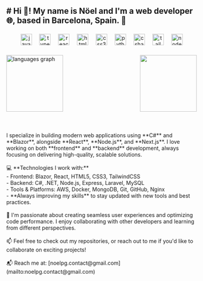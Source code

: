 <h2 align="left"># Hi 👋! My name is Nöel and I'm a web developer 🌐, based in Barcelona, Spain. 🚀</h2>

###

<div align="center">
  <img src="https://cdn.jsdelivr.net/gh/devicons/devicon/icons/javascript/javascript-original.svg" height="30" alt="javascript logo"  />
  <img width="12" />
  <img src="https://cdn.jsdelivr.net/gh/devicons/devicon/icons/typescript/typescript-original.svg" height="30" alt="typescript logo"  />
  <img width="12" />
  <img src="https://cdn.jsdelivr.net/gh/devicons/devicon/icons/react/react-original.svg" height="30" alt="react logo"  />
  <img width="12" />
  <img src="https://cdn.jsdelivr.net/gh/devicons/devicon/icons/html5/html5-original.svg" height="30" alt="html5 logo"  />
  <img width="12" />
  <img src="https://cdn.jsdelivr.net/gh/devicons/devicon/icons/css3/css3-original.svg" height="30" alt="css3 logo"  />
  <img width="12" />
  <img src="https://cdn.jsdelivr.net/gh/devicons/devicon/icons/python/python-original.svg" height="30" alt="python logo"  />
  <img width="12" />
  <img src="https://cdn.jsdelivr.net/gh/devicons/devicon/icons/csharp/csharp-original.svg" height="30" alt="csharp logo"  />
  <img width="12" />
  <img src="https://cdn.jsdelivr.net/gh/devicons/devicon/icons/tailwindcss/tailwindcss-original-wordmark.svg" height="30" alt="tailwindcss logo"  />
  <img width="12" />
  <img src="https://cdn.jsdelivr.net/gh/devicons/devicon/icons/nodejs/nodejs-original.svg" height="30" alt="nodejs logo"  />
</div>

###

<img align="right" height="150" src="https://static.vecteezy.com/system/resources/previews/055/625/663/non_2x/breathless-monkey-programming-in-action-illustration-of-cartoon-character-vector.jpg"  />

###

<div align="left">
  <img src="https://github-readme-stats.vercel.app/api/top-langs?username=NoelPonceGonzalez&locale=es&hide_title=false&layout=compact&card_width=320&langs_count=5&theme=tokyonight&hide_border=false" height="150" alt="languages graph"  />
</div>

###

<br clear="both">

<p align="left">I specialize in building modern web applications using **C#** and **Blazor**, alongside **React**, **Node.js**, and **Next.js**. I love working on both **frontend** and **backend** development, always focusing on delivering high-quality, scalable solutions.<br><br>💻 **Technologies I work with:**<br>- Frontend: Blazor, React, HTML5, CSS3, TailwindCSS<br>- Backend: C#, .NET, Node.js, Express, Laravel, MySQL<br>- Tools & Platforms: AWS, Docker, MongoDB, Git, GitHub, Nginx<br>- **Always improving my skills** to stay updated with new tools and best practices.<br><br>🔧 I'm passionate about creating seamless user experiences and optimizing code performance. I enjoy collaborating with other developers and learning from different perspectives.<br><br>📫 Feel free to check out my repositories, or reach out to me if you'd like to collaborate on exciting projects!<br><br>📬 Reach me at: [noelpg.contact@gmail.com](mailto:noelpg.contact@gmail.com)</p>

###

<br clear="both">

###
